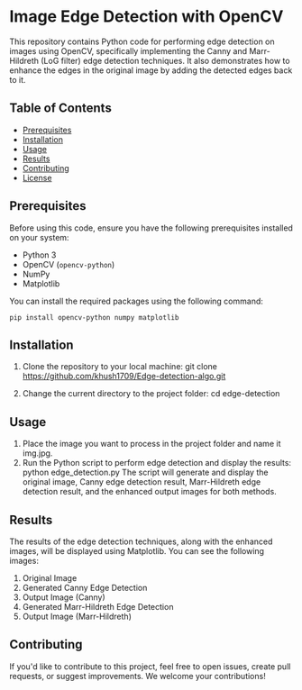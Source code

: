 # Image Edge Detection with OpenCV

This repository contains Python code for performing edge detection on images using OpenCV, specifically implementing the Canny and Marr-Hildreth (LoG filter) edge detection techniques. It also demonstrates how to enhance the edges in the original image by adding the detected edges back to it.

## Table of Contents

- [Prerequisites](#prerequisites)
- [Installation](#installation)
- [Usage](#usage)
- [Results](#results)
- [Contributing](#contributing)
- [License](#license)

## Prerequisites

Before using this code, ensure you have the following prerequisites installed on your system:

- Python 3
- OpenCV (`opencv-python`)
- NumPy
- Matplotlib

You can install the required packages using the following command:
```shell
pip install opencv-python numpy matplotlib
```


## Installation
1) Clone the repository to your local machine:
   git clone https://github.com/khush1709/Edge-detection-algo.git

2) Change the current directory to the project folder:
   cd edge-detection

## Usage
1) Place the image you want to process in the project folder and name it img.jpg.
2) Run the Python script to perform edge detection and display the results:
   python edge_detection.py
The script will generate and display the original image, Canny edge detection result, Marr-Hildreth edge detection result, and the enhanced output images for both methods.

## Results
The results of the edge detection techniques, along with the enhanced images, will be displayed using Matplotlib. You can see the following images:

1) Original Image
2) Generated Canny Edge Detection
3) Output Image (Canny)
4) Generated Marr-Hildreth Edge Detection
5) Output Image (Marr-Hildreth)

## Contributing
If you'd like to contribute to this project, feel free to open issues, create pull requests, or suggest improvements. We welcome your contributions!
